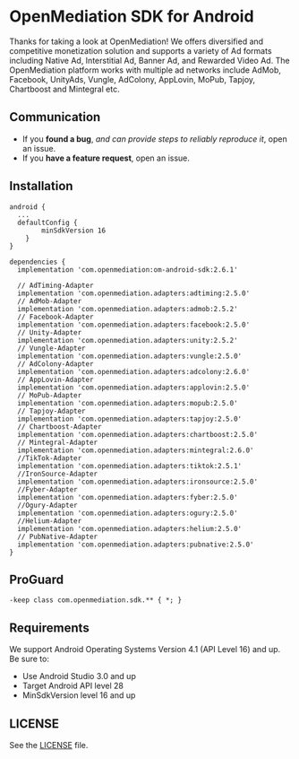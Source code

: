 ﻿# OpenMediation SDK for Android
Thanks for taking a look at OpenMediation! We offers diversified and competitive monetization solution and supports a variety of Ad formats including Native Ad, Interstitial Ad, Banner Ad, and Rewarded Video Ad. The OpenMediation platform works with multiple ad networks include AdMob, Facebook, UnityAds, Vungle, AdColony, AppLovin, MoPub, Tapjoy, Chartboost and Mintegral etc.

## Communication

- If you **found a bug**, _and can provide steps to reliably reproduce it_, open an issue.
- If you **have a feature request**, open an issue.

## Installation

```
android {
  ...
  defaultConfig {
        minSdkVersion 16
    }
}

dependencies {
  implementation 'com.openmediation:om-android-sdk:2.6.1'

  // AdTiming-Adapter
  implementation 'com.openmediation.adapters:adtiming:2.5.0'
  // AdMob-Adapter
  implementation 'com.openmediation.adapters:admob:2.5.2'
  // Facebook-Adapter
  implementation 'com.openmediation.adapters:facebook:2.5.0'
  // Unity-Adapter
  implementation 'com.openmediation.adapters:unity:2.5.2'
  // Vungle-Adapter
  implementation 'com.openmediation.adapters:vungle:2.5.0'
  // AdColony-Adapter
  implementation 'com.openmediation.adapters:adcolony:2.6.0'
  // AppLovin-Adapter
  implementation 'com.openmediation.adapters:applovin:2.5.0'
  // MoPub-Adapter
  implementation 'com.openmediation.adapters:mopub:2.5.0'
  // Tapjoy-Adapter
  implementation 'com.openmediation.adapters:tapjoy:2.5.0'
  // Chartboost-Adapter
  implementation 'com.openmediation.adapters:chartboost:2.5.0'
  // Mintegral-Adapter
  implementation 'com.openmediation.adapters:mintegral:2.6.0'
  //TikTok-Adapter
  implementation 'com.openmediation.adapters:tiktok:2.5.1'
  //IronSource-Adapter
  implementation 'com.openmediation.adapters:ironsource:2.5.0'
  //Fyber-Adapter
  implementation 'com.openmediation.adapters:fyber:2.5.0'
  //Ogury-Adapter
  implementation 'com.openmediation.adapters:ogury:2.5.0'
  //Helium-Adapter
  implementation 'com.openmediation.adapters:helium:2.5.0'
  // PubNative-Adapter
  implementation 'com.openmediation.adapters:pubnative:2.5.0'
}
```

## ProGuard
```
-keep class com.openmediation.sdk.** { *; }
```

## Requirements
We support Android Operating Systems Version 4.1 (API Level 16) and up. Be sure to:

- Use Android Studio 3.0 and up
- Target Android API level 28
- MinSdkVersion level 16 and up

## LICENSE
See the [LICENSE](LICENSE) file.



